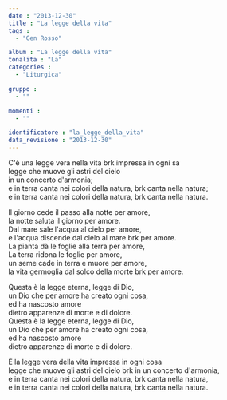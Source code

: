 ```yaml
---
date : "2013-12-30"
title : "La legge della vita"
tags : 
  - "Gen Rosso"

album : "La legge della vita"
tonalita : "La"
categories : 
  - "Liturgica"

gruppo : 
  - ""

momenti : 
  - ""

identificatore : "la_legge_della_vita"
data_revisione : "2013-12-30"
---
```

  
  
  
C'è una legge vera nella vita brk impressa in ogni sa  
legge che muove gli astri del cielo   
in un concerto d'armonia;    
e in terra canta nei colori della natura, brk canta nella natura;  
e in terra canta nei colori della natura, brk canta nella natura.  
  
  
  
  
  
  
  
  
  
  
Il giorno cede il passo alla notte per amore,  
la notte saluta il giorno per amore.  
Dal mare sale l'acqua al cielo per amore,  
e l'acqua discende dal cielo al mare brk per amore.  
La pianta dà le foglie alla terra per amore,  
La terra ridona le foglie per amore,  
un seme cade in terra e muore per amore,  
la vita germoglia dal solco della morte brk per amore.  
  
  
  
Questa è la legge eterna, legge di Dio,  
un Dio che per amore   ha creato ogni cosa,  
ed ha nascosto amore  
dietro apparenze di morte e di dolore.  
Questa è la legge eterna, legge di Dio,  
un Dio che per amore   ha creato ogni cosa,  
ed ha nascosto amore    
dietro apparenze di morte e di dolore.  
  
  
  
 È la legge vera della vita impressa in ogni cosa  
legge che muove gli astri del cielo brk in un concerto d'armonia,  
e in terra canta nei colori della natura, brk canta nella natura,  
e in terra canta nei colori della natura, brk canta nella natura.  
  
  
  
  
  
  
  
  
  
  
  
